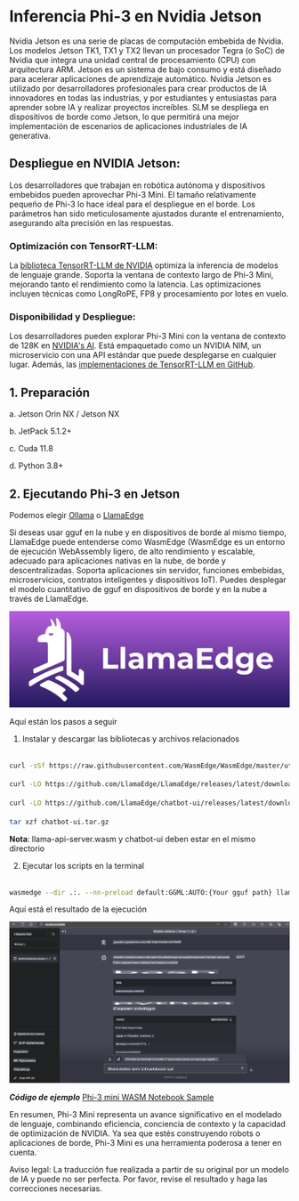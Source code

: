 # **Inferencia Phi-3 en Nvidia Jetson**

Nvidia Jetson es una serie de placas de computación embebida de Nvidia. Los modelos Jetson TK1, TX1 y TX2 llevan un procesador Tegra (o SoC) de Nvidia que integra una unidad central de procesamiento (CPU) con arquitectura ARM. Jetson es un sistema de bajo consumo y está diseñado para acelerar aplicaciones de aprendizaje automático. Nvidia Jetson es utilizado por desarrolladores profesionales para crear productos de IA innovadores en todas las industrias, y por estudiantes y entusiastas para aprender sobre IA y realizar proyectos increíbles. SLM se despliega en dispositivos de borde como Jetson, lo que permitirá una mejor implementación de escenarios de aplicaciones industriales de IA generativa.

## Despliegue en NVIDIA Jetson:
Los desarrolladores que trabajan en robótica autónoma y dispositivos embebidos pueden aprovechar Phi-3 Mini. El tamaño relativamente pequeño de Phi-3 lo hace ideal para el despliegue en el borde. Los parámetros han sido meticulosamente ajustados durante el entrenamiento, asegurando alta precisión en las respuestas.

### Optimización con TensorRT-LLM:
La [biblioteca TensorRT-LLM de NVIDIA](https://github.com/NVIDIA/TensorRT-LLM?WT.mc_id=aiml-138114-kinfeylo) optimiza la inferencia de modelos de lenguaje grande. Soporta la ventana de contexto largo de Phi-3 Mini, mejorando tanto el rendimiento como la latencia. Las optimizaciones incluyen técnicas como LongRoPE, FP8 y procesamiento por lotes en vuelo.

### Disponibilidad y Despliegue:
Los desarrolladores pueden explorar Phi-3 Mini con la ventana de contexto de 128K en [NVIDIA's AI](https://www.nvidia.com/en-us/ai-data-science/generative-ai/). Está empaquetado como un NVIDIA NIM, un microservicio con una API estándar que puede desplegarse en cualquier lugar. Además, las [implementaciones de TensorRT-LLM en GitHub](https://github.com/NVIDIA/TensorRT-LLM).

## **1. Preparación**

a. Jetson Orin NX / Jetson NX

b. JetPack 5.1.2+
   
c. Cuda 11.8
   
d. Python 3.8+

## **2. Ejecutando Phi-3 en Jetson**

Podemos elegir [Ollama](https://ollama.com) o [LlamaEdge](https://llamaedge.com)

Si deseas usar gguf en la nube y en dispositivos de borde al mismo tiempo, LlamaEdge puede entenderse como WasmEdge (WasmEdge es un entorno de ejecución WebAssembly ligero, de alto rendimiento y escalable, adecuado para aplicaciones nativas en la nube, de borde y descentralizadas. Soporta aplicaciones sin servidor, funciones embebidas, microservicios, contratos inteligentes y dispositivos IoT). Puedes desplegar el modelo cuantitativo de gguf en dispositivos de borde y en la nube a través de LlamaEdge.

![llamaedge](../../../../translated_images/llamaedge.d1314f30755868575f55e27125fdd9838b6962e3bce66c9bd21eaffebfcf57b9.es.jpg)

Aquí están los pasos a seguir

1. Instalar y descargar las bibliotecas y archivos relacionados

```bash

curl -sSf https://raw.githubusercontent.com/WasmEdge/WasmEdge/master/utils/install.sh | bash -s -- --plugin wasi_nn-ggml

curl -LO https://github.com/LlamaEdge/LlamaEdge/releases/latest/download/llama-api-server.wasm

curl -LO https://github.com/LlamaEdge/chatbot-ui/releases/latest/download/chatbot-ui.tar.gz

tar xzf chatbot-ui.tar.gz

```

**Nota**: llama-api-server.wasm y chatbot-ui deben estar en el mismo directorio

2. Ejecutar los scripts en la terminal

```bash

wasmedge --dir .:. --nn-preload default:GGML:AUTO:{Your gguf path} llama-api-server.wasm -p phi-3-chat

```

Aquí está el resultado de la ejecución

![llamaedgerun](../../../../translated_images/llamaedgerun.fcb0c81257035c00b2a9ec7d2f541d64f9f357eec4adf45f5c951c4c06cd1df9.es.png)

***Código de ejemplo*** [Phi-3 mini WASM Notebook Sample](https://github.com/Azure-Samples/Phi-3MiniSamples/tree/main/wasm)

En resumen, Phi-3 Mini representa un avance significativo en el modelado de lenguaje, combinando eficiencia, conciencia de contexto y la capacidad de optimización de NVIDIA. Ya sea que estés construyendo robots o aplicaciones de borde, Phi-3 Mini es una herramienta poderosa a tener en cuenta.

Aviso legal: La traducción fue realizada a partir de su original por un modelo de IA y puede no ser perfecta. 
Por favor, revise el resultado y haga las correcciones necesarias.